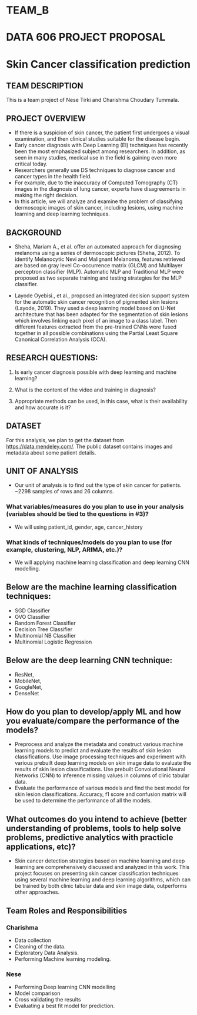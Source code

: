 # TEAM_B

# DATA 606 PROJECT PROPOSAL

# Skin Cancer classification prediction

## TEAM DESCRIPTION
This is a team project of Nese Tirki and Charishma Choudary Tummala.

## PROJECT OVERVIEW

* If there is a suspicion of skin cancer, the patient first undergoes a visual examination, and then clinical studies suitable for the disease begin.
* Early cancer diagnosis with Deep Learning (EI) techniques has recently been the most emphasized subject among researchers. In addition, as seen in many studies, medical
use in the field is gaining even more critical today.
* Researchers generally use DS techniques to diagnose cancer and cancer types in the health field.
* For example, due to the inaccuracy of Computed Tomography (CT) images in the diagnosis of lung cancer, experts have disagreements in making the right decision.
* In this article, we will analyze and examine the problem of classifying dermoscopic images of skin cancer, including lesions, using machine learning and deep learning techniques.

## BACKGROUND

* Sheha, Mariam A., et al. offer an automated approach for diagnosing melanoma using a series of dermoscopic pictures  (Sheha, 2012). To identify Melanocytic Nevi and Malignant Melanoma, features retrieved are based on gray level Co-occurrence matrix (GLCM) and Multilayer perceptron classifier (MLP). Automatic MLP and Traditional MLP were proposed as two separate training and testing strategies for the MLP classifier.

* Layode Oyebisi., et al., proposed an integrated decision support system for the automatic skin cancer recognition of pigmented skin lesions  (Layode, 2019). They used a deep learning model based on U-Net architecture that has been adapted for the segmentation of skin lesions which involves linking each pixel of an image to a class label. Then different features extracted from the pre-trained CNNs were fused together in all possible combinations using the Partial Least Square Canonical Correlation Analysis (CCA). 

## RESEARCH QUESTIONS:

1.  Is early cancer diagnosis possible with deep learning and machine learning?

2.  What is the content of the video and training in diagnosis?

3.  Appropriate methods can be used, in this case, what is their availability and how accurate is it?


## DATASET

For this analysis, we plan to get the dataset from https://data.mendeley.com/. The public dataset contains images and metadata about some patient details.

## UNIT OF ANALYSIS

* Our unit of analysis is to find out the type of skin cancer for patients. ~2298 samples of rows and 26 columns.

### What variables/measures do you plan to use in your analysis (variables should be tied to the questions in #3)?
 + We will using patient_id, gender, age, cancer_history

### What kinds of techniques/models do you plan to use (for example, clustering, NLP, ARIMA, etc.)?
* We will applying machine learning classification and deep learning CNN modelling.

## Below are the machine learning classification techniques:

* SGD Classifier
* OVO Classifier
* Random Forest Classifier
* Decision Tree Classifier
* Multinomial NB Classifier
* Multinomial Logistic Regression
 
 ## Below are the deep learning CNN technique:
 
* ResNet,
* MobileNet,
* GoogleNet,
* DenseNet


## How do you plan to develop/apply ML and how you evaluate/compare the performance of the models?

* Preprocess and analyze the metadata and construct various machine learning models to predict and evaluate the results of skin lesion classifications. Use image processing techniques and experiment with various prebuilt deep learning models on skin image data to evaluate the results of skin lesion classifications. Use prebuilt Convolutional Neural Networks (CNN) to inference missing values in columns of clinic tabular data. 
* Evaluate the performance of various models and find the best model for skin lesion classifications. Accuracy, f1 score and confusion matrix will be used to determine the performance of all the models. 

## What outcomes do you intend to achieve (better understanding of problems, tools to help solve problems, predictive analytics with practicle applications, etc)?

* Skin cancer detection strategies based on machine learning and deep learning are comprehensively discussed and analyzed in this work. This project focuses on presenting skin cancer classification techniques using several machine learning and deep learning algorithms, which can be trained by both clinic tabular data and skin image data, outperforms other approaches.

## Team Roles and Responsibilities

### Charishma

* Data collection 
* Cleaning of the data.
* Exploratory Data Analysis.
* Performing Machine learning modeling.

### Nese

* Performing Deep learning CNN modelling
* Model comparison
* Cross validating the results
* Evaluating a best fit model for prediction.

